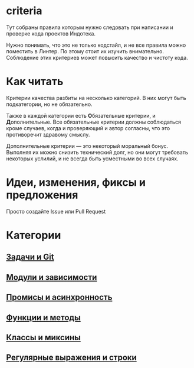 # criteria
Тут собраны правила которым нужно следовать при написании и проверке кода проектов Индотека.

Нужно понимать, что это не только кодстайл, и не все правила можно поместить в Линтер.
По этому стоит их изучить внимательно. Соблюдение этих критериев может повысить качество и чистоту кода.

# Как читать
Критерии качества разбиты на несколько категорий. В них могут быть подкатегории, но не обязательно.

Также в каждой категории есть **О**бязательные критерии, и **Д**ополнительные.
Все обязательные критерии должны соблюдаться кроме случаев, когда и проверяющий и автор согласны,
что это противоречит здравому смыслу.

Дополнительные критерии — это некоторый моральный бонус.
Выполняя их можно снизить технический долг, но они могут требовать некоторых услилий,
и не всегда быть усместными во всех случаях.

# Идеи, изменения, фиксы и предложения
Просто создайте Issue или Pull Request

# Категории

## [Задачи и Git](Задачи%20и%20Git.md)
## [Модули и зависимости](Модули%20и%20зависимости.md)
## [Промисы и асинхронность](Промисы%20и%20асинхронность.md)
## [Функции и методы](Функции%20и%20методы.md)
## [Классы и миксины](Классы%20и%20миксины.md)
## [Регулярные выражения и строки](Регулярные%20выражения%20и%20строки.md)

